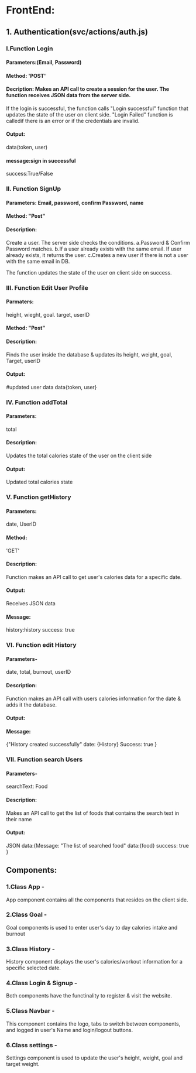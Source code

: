 # FrontEnd:
## 1. Authentication(svc/actions/auth.js)
### I.Function Login
#### Parameters:(Email, Password)
#### Method: 'POST'
#### Decription: Makes an API call to create a session for the user. The function receives JSON data from the server side.
If the login is successful, the function calls "Login successful" function that updates the state of the user on client side.
"Login Failed" function is calledif there is an error or if the credentials are invalid.
#### Output:
data(token, user)
#### message:sign in successful
success:True/False

### II. Function SignUp
#### Parameters: Email, password, confirm Password, name
#### Method: "Post"
#### Description:
Create a user. The server side checks the conditions.
a.Password & Confirm Password matches.
b.If a user already exists with the same email. If user already exists, it returns the user.
c.Creates a new user if there is not a user with the same email in DB.

The function updates the state of the user on client side on success.

### III. Function Edit User Profile
#### Parmaters: 
height, wieght, goal. target, userID
#### Method: "Post"
#### Description: 
Finds the user inside the database & updates its height, weight, goal, Target, userID
#### Output: 
#updated user data
data{token, user}

### IV. Function addTotal
#### Parameters: 
total
#### Description: 
Updates the total calories state of the user on the client side
#### Output: 
Updated total calories state

### V. Function getHistory
#### Parameters: 
date, UserID
#### Method:
'GET'
#### Description:
Function makes an API call to get user's calories data for a specific date.
#### Output: 
Receives JSON data
#### Message: 
history:history
success: true

### VI. Function edit History
#### Parameters- 
date, total, burnout, userID
#### Description: 
Function makes an API call with users calories information for the date & adds it the database.
#### Output:
#### Message: 
{"History created successfully"
date: {History}
Success: true
}

### VII. Function search Users
#### Parameters- 
searchText: Food
#### Description:
Makes an API call to get the list of foods that contains the search text in their name
#### Output:
JSON data:{Message: "The list of searched food"
data:{food}
success: true
}

## Components:
### 1.Class App - 
App component contains all the components that resides on the client side.
### 2.Class Goal - 
Goal components is used to enter user's day to day calories intake and burnout
### 3.Class History - 
History component displays the user's calories/workout information for a specific selected date.
### 4.Class Login & Signup - 
Both components have the functinality to register & visit the website.
### 5.Class Navbar - 
This component contains the logo, tabs to switch between components, and logged in user's Name and login/logout buttons.
### 6.Class settings - 
Settings component is used to update the user's height, weight, goal and target weight.
